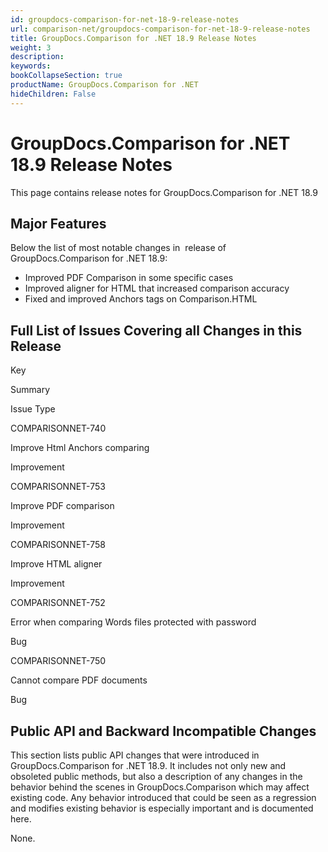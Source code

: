 ```yaml
---
id: groupdocs-comparison-for-net-18-9-release-notes
url: comparison-net/groupdocs-comparison-for-net-18-9-release-notes
title: GroupDocs.Comparison for .NET 18.9 Release Notes
weight: 3
description: 
keywords: 
bookCollapseSection: true
productName: GroupDocs.Comparison for .NET
hideChildren: False
---
```


# GroupDocs.Comparison for .NET 18.9 Release Notes

This page contains release notes for GroupDocs.Comparison for .NET 18.9

## Major Features

Below the list of most notable changes in  release of GroupDocs.Comparison for .NET 18.9:

*   Improved PDF Comparison in some specific cases
*   Improved aligner for HTML that increased comparison accuracy
*   Fixed and improved Anchors tags on Comparison.HTML

## Full List of Issues Covering all Changes in this Release

Key

Summary

Issue Type

COMPARISONNET-740 

Improve Html Anchors comparing

Improvement

COMPARISONNET-753

Improve PDF comparison

Improvement

COMPARISONNET-758

Improve HTML aligner

Improvement

COMPARISONNET-752 

Error when comparing Words files protected with password

Bug

COMPARISONNET-750

Cannot compare PDF documents

Bug

## Public API and Backward Incompatible Changes

This section lists public API changes that were introduced in GroupDocs.Comparison for .NET 18.9. It includes not only new and obsoleted public methods, but also a description of any changes in the behavior behind the scenes in GroupDocs.Comparison which may affect existing code. Any behavior introduced that could be seen as a regression and modifies existing behavior is especially important and is documented here.

None.

